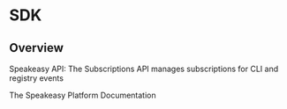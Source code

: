 # SDK

## Overview

Speakeasy API: The Subscriptions API manages subscriptions for CLI and registry events

The Speakeasy Platform Documentation
</docs>